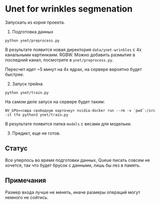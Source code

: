 # Unet for wrinkles segmenation

Запускать из корня проекта.

1. Подготовка данных
```
python ynet/preprocess.py
```
В результате появится новая директория `data/ynet-wrinkles` с 4х канальными картинкаим.
RGBW. Можно добавить размытие в последний канал, посмотрите в `ynet/preprocess.py`.

Пересчет идет ~5 минут на 4х ядрах, на сервере вероятно будет быстрее.


2. Запуск трейна
```
python ynet/train.py
```

На самом деле запуск на сервере будет таким:
```
NV_GPU=<сюда свободную карточку> nvidia-docker run --rm -v `pwd`:/src -it tfe python3 ynet/train.py
```
В результате появится папка `models` с весами для модельки.


3. Предикт, еще не готов.


## Статус

Все уперлось во время подготовки данных, Queue писать совсем не хочется, так что будет брусок с данными, лишь бы лез в память.


## Примечания

Размер входа лучше не менять, иначе размеры операций могут немного не сойтись.


